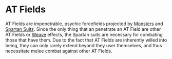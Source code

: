 # AT Fields
AT Fields are impenetrable, psychic forcefields projected by [Monsters](Monsters) and [Spartan Suits](SpartanSuits). Since the only thing that an penetrate an AT Field are other AT Fields or [Weave](Weave) effects, the Spartan suits are necessary for combating those that have them. Due to the fact that AT Fields are inherently willed into being, they can only rarely extend beyond they user themselves, and thus necessitate melee combat against other AT Fields.